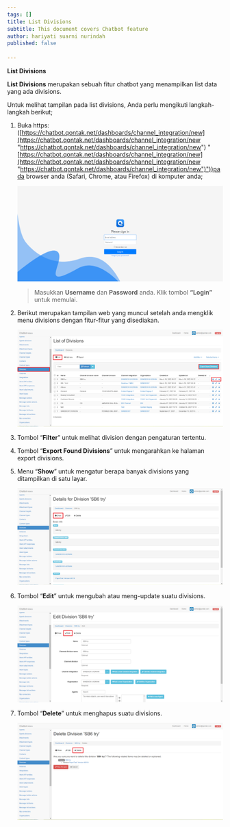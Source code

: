 ```yaml
---
tags: []
title: List Divisions
subtitle: This document covers Chatbot feature
author: hariyati suarni nurindah
published: false

---
```

**List Divisions**

**List Divisions** merupakan sebuah fitur chatbot yang menampilkan list data yang ada divisions.

Untuk melihat tampilan pada list divisions, Anda perlu mengikuti langkah-langkah berikut;

1. Buka https: ([https://chatbot.qontak.net/dashboards/channel_integration/new](https://chatbot.qontak.net/dashboards/channel_integration/new "https://chatbot.qontak.net/dashboards/channel_integration/new") "[https://chatbot.qontak.net/dashboards/channel_integration/new](https://chatbot.qontak.net/dashboards/channel_integration/new "https://chatbot.qontak.net/dashboards/channel_integration/new")"))pada browser anda (Safari, Chrome, atau Firefox) di komputer anda;

   ![](/uploads/channell.PNG)

   > Masukkan **Username** dan **Password** anda. Klik tombol **“Login”** untuk memulai.
2. Berikut merupakan tampilan web yang muncul setelah anda mengklik menu divisions dengan fitur-fitur yang disediakan.

   ![](/uploads/division-update1.PNG)
3. Tombol “**Filter**” untuk melihat division dengan pengaturan tertentu.
4. Tombol “**Export Found Divisions**” untuk mengarahkan ke halaman export divisions.
5. Menu “**Show**” untuk mengatur berapa banyak divisions yang ditampilkan di satu layar.

   ![](/uploads/division-update2.PNG)
6. Tombol “**Edit**” untuk mengubah atau meng-update suatu divisions.

   ![](/uploads/division-update3.PNG)
7. Tombol “**Delete**” untuk menghapus suatu divisions.

   ![](/uploads/division-update4.PNG)
